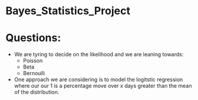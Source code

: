 # Bayes_Statistics_Project

# Questions:
- We are tyring to decide on the likelihood and we are leaning towards:
    - Poisson
    - Beta
    - Bernoulli
- One approach we are considering is to model the logitstic regression where our our 1 is a percentage move over x days greater than the mean of the distribution.
